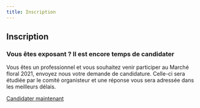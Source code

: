```yaml
---
title: Inscription
---
```


## Inscription
### Vous êtes exposant ? Il est encore temps de candidater

Vous êtes un professionnel et vous souhaitez venir participer au Marché floral 2021, envoyez nous votre demande de candidature. Celle-ci sera étudiée par le comité organisteur et une réponse vous sera adressée dans les meilleurs délais.

<a href="mailto:salonfleursetjardins@levaudreuil.fr?subject=[Fleurs et Jardins] - Demande de candidature" class="button">Candidater maintenant</a>
